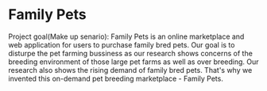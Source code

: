 # Family Pets

Project goal(Make up senario):
  Family Pets is an online marketplace and web application for users to purchase family bred pets. Our goal is to disturpe the pet farming bussiness as our research shows concerns of the breeding environment of those large pet farms as well as over breeding. Our research also shows the rising demand of family bred pets. That's why we invented this on-demand pet breeding marketplace - Family Pets.


